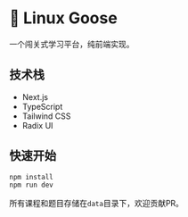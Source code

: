 # 🐧 Linux Goose

一个闯关式学习平台，纯前端实现。

## 技术栈
- Next.js
- TypeScript
- Tailwind CSS
- Radix UI

## 快速开始
```bash
npm install
npm run dev
```

所有课程和题目存储在`data`目录下，欢迎贡献PR。